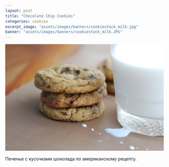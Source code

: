 ```yaml
---
layout: post
title: "Chocolate Chip Cookies"
categories: cookies
excerpt_image: "assets/images/banners/cookiestack_milk.jpg"
banner: "assets/images/banners/cookiestack_milk.JPG"
---
```


![Chocolate Chip Cookies](/assets/images/banners/cookiestack_milk.JPG)

Печенье с кусочками шоколада по американскому рецепту.